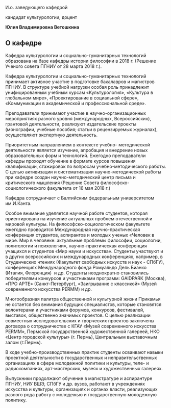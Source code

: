 И.о. заведующего кафедрой
   

 кандидат культурологии, доцент
   

**Юлия Владимировна Ветошкина** 
  


  
О кафедре
------------------------------------------------------------------------------------------------------------------------------------------




 Кафедра культурологии и социально-гуманитарных технологий образована на базе
 кафедры истории философии 
 в 2018 г. (Решение Ученого совета ПГНИУ от 28 марта 2018 г.).
   

  

 Кафедра культурологии и социально-гуманитарных технологий принимает активное участие в подготовке бакалавров и магистров ПГНИУ. В структуре учебной нагрузки особая роль принадлежит унифицированным учебным курсам «Культурология», «Культура в глобальном мире», «Проектирование в социальной сфере», «Коммуникации в академической и профессиональной среде».
   

  

 Преподаватели принимают участие в научно-организационных мероприятиях разного уровня (международных, Всероссийских), грантовой деятельности, реализуют издательские проекты (монографии, учебные пособия; статьи в рецензируемых журналах), осуществляют экспертную деятельность.
   

  

 Приоритетным направлением в контексте учебно- методической деятельности является изучение, апробация и внедрение новых образовательных форм и технологий. Ежегодно преподаватели кафедры проходят обучение в формате курсов повышения квалификации, стажировок по вопросам учебно-методического работы. С целью активизации и систематизации научно-методической работы при кафедре создан научно-методический центр письма и критического мышления (Решение Совета философско-социологического факультета от 16 мая 2018 г.)
   

  

 Кафедра сотрудничает с Балтийским федеральным университетом им.И.Канта.
   

  

 Особое внимание уделяется научной работе студентов, которая ориентирована на изучение актуальных проблем отечественной и мировой культуры. На философско-социологическом факультете ежегодно проводится Международная научно-практическая конференция студентов, аспирантов и молодых ученых «Человек в мире. Мир в человеке: актуальные проблемы философии, социологии, политологии и психологии», научно-практическая конференция учащихся и студентов «Мир науки и искусства». Студенты участвуют и в других всероссийских и международных конференциях, например, в Студенческих чтениях (Факультет свободных искусств и наук - СПбГУ), конференциях Международного фонда Ромуальдо Дель Бианко (Италия, Флоренция)  и др. Студенты неоднократно становились победителями конкурсов и участниками программ: GAIDPARK (Москва), «ПРО АРТЕ» (Санкт-Петербург), «Заигрывание с классикой» (Музей современного искусства PERMM) и др.
   

  

 Многообразная палитра общественной и культурной жизни Прикамья не остается без внимания будущих специалистов, которые становятся волонтерами и участниками форумов, конкурсов, фестивалей, выставок, общественно значимых проектов. С целью реализации совместных исследовательских и творческих проектов заключены договора о сотрудничестве с КГАУ «Музей современного искусства PERMM», Пермской государственной художественной галереей, НКО «Центр городской культуры» (г. Пермь), Центральным выставочным залом (г.Пермь).
   

  

 В ходе учебно-производственных практик студенты осваивают навыки проектной деятельности в государственных и неправительственных организациях в сфере молодежной политики и культуры, теле- и радиокомпаниях, арт-мастерских, музеях и художественных галереях.
   

  

 Выпускники продолжают обучение в магистратуре и аспирантуре ПГНИУ, НИУ ВШЭ, СПбГУ и др. вузов, работают в учреждениях искусства и культуры, организациях и органах власти, реализующих разного рода работу с молодежью и государственную молодежную политику.